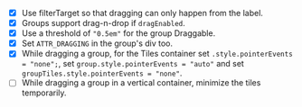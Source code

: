 - [x] Use filterTarget so that dragging can only happen from the label.
- [x] Groups support drag-n-drop if `dragEnabled`.
- [x] Use a threshold of `"0.5em"` for the group Draggable.
- [x] Set `ATTR_DRAGGING` in the group's div too.
- [x] While dragging a group, for the Tiles container set `.style.pointerEvents = "none";`, set `group.style.pointerEvents = "auto"` and set `groupTiles.style.pointerEvents = "none"`.
- [ ] While dragging a group in a vertical container, minimize the tiles temporarily.